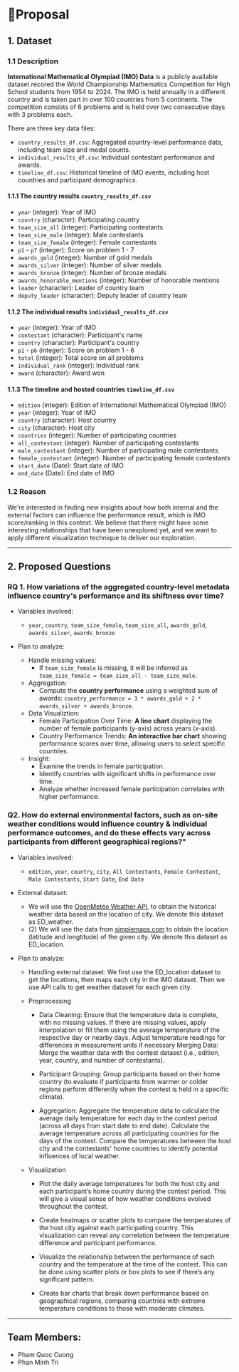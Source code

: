 # 📌Proposal

## 1. Dataset
### 1.1 Description 
**International Mathematical Olympiad (IMO) Data** is a publicly available dataset recored the World Championship Mathematics Competition for High School students from 1954 to 2024. The IMO is held annually in a different country and is taken part in over 100 countries from 5 continents. The competition consists of 6 problems and is held over two consecutive days with 3 problems each.

There are three key data files:
- `country_results_df.csv`: Aggregated country-level performance data, including team size and medal counts.
- `individual_results_df.csv`: Individual contestant performance and awards.
- `timeline_df.csv`: Historical timeline of IMO events, including host countries and participant demographics.

#### 1.1.1 The country results `country_results_df.csv`
- `year` (integer): Year of IMO
- `country` (character): Participating country
- `team_size_all` (integer): Participating contestants
- `team_size_male` (integer): Male contestants
- `team_size_female` (integer): Female contestants
- `p1` - `p7` (integer): Score on problem 1 - 7
- `awards_gold` (integer): Number of gold medals
- `awards_silver` (integer): Number of silver medals
- `awards_bronze` (integer): Number of bronze medals
- `awards_honorable_mentions` (integer): Number of honorable mentions
- `leader` (character): Leader of country team
- `deputy_leader` (character): Deputy leader of country team

#### 1.1.2 The individual results `individual_results_df.csv`
- `year` (integer): Year of IMO
- `contestant` (character): Participant's name
- `country` (character): Participant's country
- `p1` - `p6` (integer): Score on problem 1 - 6
- `total` (integer): Total score on all problems
- `individual_rank` (integer): Individual rank
- `award` (character): Award won

#### 1.1.3 The timeline and hosted countries `timeline_df.csv`
- `edition` (integer): Edition of International Mathematical Olympiad (IMO)
- `year` (integer): Year of IMO
- `country` (character): Host country
- `city` (character): Host city
- `countries` (integer): Number of participating countries
- `all_contestant` (integer): Number of participating contestants
- `male_contestant` (integer): Number of participating male contestants
- `female_contestant` (integer): Number of participating female contestants
- `start_date` (Date): Start date of IMO
- `end_date` (Date): End date of IMO

### 1.2 Reason
We're interested in finding new insights about how both internal and the external factors can influence the performance result, 
which is IMO score/ranking in this context. We believe that there might have some interesting relationships that have been 
unexplored yet, and we want to apply different visualization technique to deliver our exploration. 

---

## 2. Proposed Questions
### RQ 1. How variations of the aggregated country-level metadata influence country's performance and its shiftness over time?
- Variables involved:
  - `year`, `country`, `team_size_female`, `team_size_all`, `awards_gold`, `awards_silver`, `awards_bronze`

- Plan to analyze:
  - Handle missing values:
    - If `team_size_female` is missing, it will be inferred as `team_size_female = team_size_all - team_size_male`.
  - Aggregation: 
    - Compute  the **country performance** using a weighted sum of awards: `country_performance = 3 * awards_gold + 2 * awards_silver + awards_bronze`. 
  - Data Visualiztion: 
    - Female Participation Over Time: **A line chart** displaying the number of female participants (y-axis) across years (x-axis).
    - Country Performance Trends: **An interactive bar chart** showing performance scores over time, allowing users to select specific countries.
  - Insight: 
    - Examine the trends in female participation.
    - Identify countries with significant shifts in performance over time.
    - Analyze whether increased female participation correlates with higher performance.

### Q2. How do external environmental factors, such as on-site weather conditions would influence country & individual performance outcomes, and do these effects vary across participants from different geographical regions?"
- Variables involved:
  - `edition`, `year`, `country`, `city`, `All Contestants`, `Female Contestant`, `Male Contestants`, `Start Date`, `End Date`

- External dataset:
  - We will use the [OpenMetéo Weather API](https://open-meteo.com/), to obtain the historical weather data based on the location of city. We denote this dataset as ED_weather.
  - (2) We will use the data from [simplemaps.com](https://simplemaps.com) to obtain the location (latitude and longtitude) of the given city. We denote this dataset as ED_location.

- Plan to analyze:
  - Handling external dataset: We first use the ED_location dataset to get the locations, then maps each city in the IMO dataset. Then we use API calls to get weather dataset for each given city.

  - Preprocessing
    - Data Cleaning: Ensure that the temperature data is complete, with no missing values. If there are missing values, apply interpolation or fill them using the average temperature of the respective day or nearby days. Adjust temperature readings for differences in measurement units if necessary Merging Data: Merge the weather data with the contest dataset (i.e., edition, year, country, and number of contestants).

    - Participant Grouping: Group participants based on their home country (to evaluate if participants from warmer or colder regions perform differently when the contest is held in a specific climate).

    - Aggregation: Aggregate the temperature data to calculate the average daily temperature for each day in the contest period (across all days from start date to end date). Calculate the average temperature across all participating countries for the days of the contest. Compare the temperatures between the host city and the contestants' home countries to identify potential influences of local weather.

  - Visualization

    - Plot the daily average temperatures for both the host city and each participant’s home country during the contest period. This will give a visual sense of how weather conditions evolved throughout the contest.

    - Create heatmaps or scatter plots to compare the temperatures of the host city against each participating country. This visualization can reveal any correlation between the temperature difference and participant performance.

    - Visualize the relationship between the performance of each country and the temperature at the time of the contest. This can be done using scatter plots or box plots to see if there’s any significant pattern.

    - Create bar charts that break down performance based on geographical regions, comparing countries with extreme temperature conditions to those with moderate climates.


---
## Team Members:
- Pham Quoc Cuong
- Phan Minh Tri